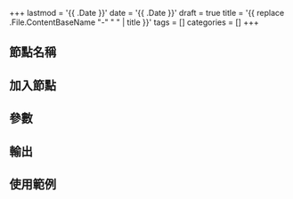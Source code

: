 +++
lastmod = '{{ .Date }}'
date = '{{ .Date }}'
draft = true
title = '{{ replace .File.ContentBaseName "-" " " | title }}'
tags = []
categories = []
+++
## 節點名稱

## 加入節點

## 參數

## 輸出

## 使用範例
